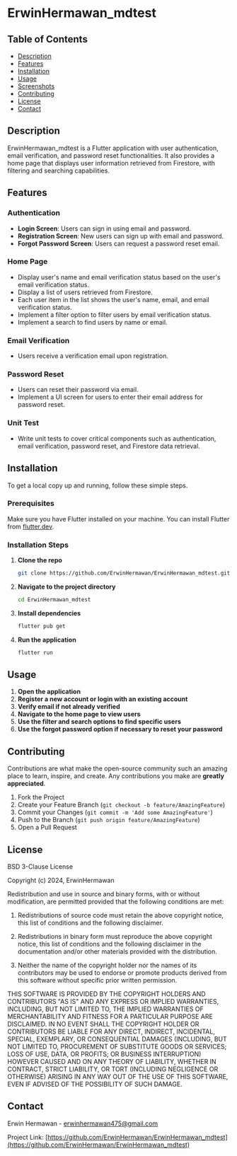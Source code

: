 # ErwinHermawan_mdtest

## Table of Contents
- [Description](#description)
- [Features](#features)
- [Installation](#installation)
- [Usage](#usage)
- [Screenshots](#screenshots)
- [Contributing](#contributing)
- [License](#license)
- [Contact](#contact)

## Description
ErwinHermawan_mdtest is a Flutter application with user authentication, email verification, and password reset functionalities. It also provides a home page that displays user information retrieved from Firestore, with filtering and searching capabilities.

## Features
### Authentication
- **Login Screen**: Users can sign in using email and password.
- **Registration Screen**: New users can sign up with email and password.
- **Forgot Password Screen**: Users can request a password reset email.

### Home Page
- Display user's name and email verification status based on the user's email verification status.
- Display a list of users retrieved from Firestore.
- Each user item in the list shows the user's name, email, and email verification status.
- Implement a filter option to filter users by email verification status.
- Implement a search to find users by name or email.

### Email Verification
- Users receive a verification email upon registration.

### Password Reset
- Users can reset their password via email.
- Implement a UI screen for users to enter their email address for password reset.

### Unit Test
- Write unit tests to cover critical components such as authentication, email verification, password reset, and Firestore data retrieval.

## Installation
To get a local copy up and running, follow these simple steps.

### Prerequisites
Make sure you have Flutter installed on your machine. You can install Flutter from [flutter.dev](https://flutter.dev/docs/get-started/install).

### Installation Steps

1. **Clone the repo**
    ```sh
    git clone https://github.com/ErwinHermawan/ErwinHermawan_mdtest.git
    ```

2. **Navigate to the project directory**
    ```sh
    cd ErwinHermawan_mdtest
    ```

3. **Install dependencies**
    ```sh
    flutter pub get
    ```

4. **Run the application**
    ```sh
    flutter run
    ```

## Usage
1. **Open the application**
2. **Register a new account or login with an existing account**
3. **Verify email if not already verified**
4. **Navigate to the home page to view users**
5. **Use the filter and search options to find specific users**
6. **Use the forgot password option if necessary to reset your password**


## Contributing
Contributions are what make the open-source community such an amazing place to learn, inspire, and create. Any contributions you make are **greatly appreciated**.

1. Fork the Project
2. Create your Feature Branch (`git checkout -b feature/AmazingFeature`)
3. Commit your Changes (`git commit -m 'Add some AmazingFeature'`)
4. Push to the Branch (`git push origin feature/AmazingFeature`)
5. Open a Pull Request

## License
BSD 3-Clause License

Copyright (c) 2024, ErwinHermawan

Redistribution and use in source and binary forms, with or without
modification, are permitted provided that the following conditions are met:

1. Redistributions of source code must retain the above copyright notice, this
   list of conditions and the following disclaimer.

2. Redistributions in binary form must reproduce the above copyright notice,
   this list of conditions and the following disclaimer in the documentation
   and/or other materials provided with the distribution.

3. Neither the name of the copyright holder nor the names of its
   contributors may be used to endorse or promote products derived from
   this software without specific prior written permission.

THIS SOFTWARE IS PROVIDED BY THE COPYRIGHT HOLDERS AND CONTRIBUTORS "AS IS"
AND ANY EXPRESS OR IMPLIED WARRANTIES, INCLUDING, BUT NOT LIMITED TO, THE
IMPLIED WARRANTIES OF MERCHANTABILITY AND FITNESS FOR A PARTICULAR PURPOSE ARE
DISCLAIMED. IN NO EVENT SHALL THE COPYRIGHT HOLDER OR CONTRIBUTORS BE LIABLE
FOR ANY DIRECT, INDIRECT, INCIDENTAL, SPECIAL, EXEMPLARY, OR CONSEQUENTIAL
DAMAGES (INCLUDING, BUT NOT LIMITED TO, PROCUREMENT OF SUBSTITUTE GOODS OR
SERVICES; LOSS OF USE, DATA, OR PROFITS; OR BUSINESS INTERRUPTION) HOWEVER
CAUSED AND ON ANY THEORY OF LIABILITY, WHETHER IN CONTRACT, STRICT LIABILITY,
OR TORT (INCLUDING NEGLIGENCE OR OTHERWISE) ARISING IN ANY WAY OUT OF THE USE
OF THIS SOFTWARE, EVEN IF ADVISED OF THE POSSIBILITY OF SUCH DAMAGE.

## Contact
Erwin Hermawan - [erwinhermawan475@gmail.com](mailto:erwinhermawan475@gmail.com)

Project Link: [https://github.com/ErwinHermawan/ErwinHermawan_mdtest](https://github.com/ErwinHermawan/ErwinHermawan_mdtest)
